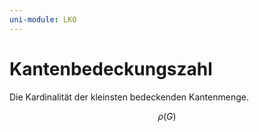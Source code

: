 ```yaml
---
uni-module: LKO
---
```


# Kantenbedeckungszahl

Die Kardinalität der kleinsten bedeckenden Kantenmenge.

$$\rho(G)$$
